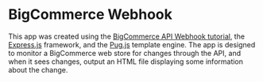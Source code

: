 # BigCommerce Webhook
This app was created using the [BigCommerce API Webhook tutorial](https://developer.bigcommerce.com/api-docs/getting-started/webhooks/setting-up-webhooks), the [Express.js](https://expressjs.com/) framework, and the [Pug.js](https://pugjs.org/) template engine.
The app is designed to monitor a BigCommerce web store for changes through the API, and when it sees changes, output an HTML file displaying some information about the change.
